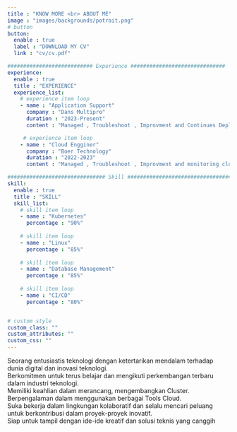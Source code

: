```yaml
---
title : "KNOW MORE <br> ABOUT ME"
image : "images/backgrounds/potrait.png"
# button
button:
  enable : true
  label : "DOWNLOAD MY CV"
  link : "cv/cv.pdf"

########################### Experience ##############################
experience:
  enable : true
  title : "EXPERIENCE"
  experience_list:
    # experience item loop
    - name : "Application Support"
      company : "Dans Multipro"
      duration : "2023-Present"
      content : "Managed , Troubleshoot , Improvment and Continues Deployment applications using EKS"

     # experience item loop 
    - name : "Cloud Engginer"
      company : "Boer Technology"
      duration : "2022-2023"
      content : "Managed , Troubleshoot , Improvment and monitoring cluster kubernetes at Openstack cluster"

############################### Skill #################################
skill:
  enable : true
  title : "SKILL"
  skill_list:
    # skill item loop
    - name : "Kubernetes"
      percentage : "90%"
      
    # skill item loop
    - name : "Linux"
      percentage : "85%"
      
    # skill item loop
    - name : "Database Management"
      percentage : "85%"
      
    # skill item loop
    - name : "CI/CD"
      percentage : "80%"


# custom style
custom_class: "" 
custom_attributes: "" 
custom_css: ""
---
```


Seorang entusiastis teknologi dengan ketertarikan mendalam terhadap dunia digital dan inovasi teknologi.<br>Berkomitmen untuk terus belajar dan mengikuti perkembangan terbaru dalam industri teknologi.<br>Memiliki keahlian dalam merancang, mengembangkan Cluster.<br>Berpengalaman dalam menggunakan berbagai Tools Cloud.<br>Suka bekerja dalam lingkungan kolaboratif dan selalu mencari peluang untuk berkontribusi dalam proyek-proyek inovatif.<br>Siap untuk tampil dengan ide-ide kreatif dan solusi teknis yang canggih
